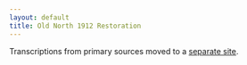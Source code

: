 ```yaml
---
layout: default
title: Old North 1912 Restoration
---
```


Transcriptions from primary sources moved to a [separate site](https://mccalluc.github.io/old-north-1912/).
